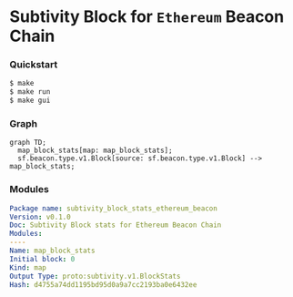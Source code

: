 # **Subtivity** Block for `Ethereum` Beacon Chain

### Quickstart

```bash
$ make
$ make run
$ make gui
```

### Graph

```mermaid
graph TD;
  map_block_stats[map: map_block_stats];
  sf.beacon.type.v1.Block[source: sf.beacon.type.v1.Block] --> map_block_stats;
```

### Modules

```yaml
Package name: subtivity_block_stats_ethereum_beacon
Version: v0.1.0
Doc: Subtivity Block stats for Ethereum Beacon Chain
Modules:
----
Name: map_block_stats
Initial block: 0
Kind: map
Output Type: proto:subtivity.v1.BlockStats
Hash: d4755a74dd1195bd95d0a9a7cc2193ba0e6432ee
```
